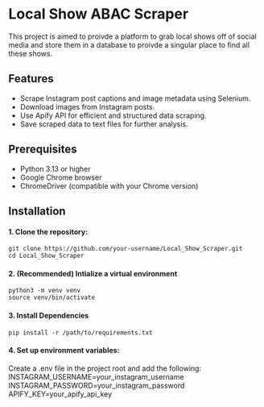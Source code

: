 # Local Show ABAC Scraper

This project is aimed to proivde a platform to grab local shows off of social media and store them in a database to proivde a singular place to find all these shows.

## Features

- Scrape Instagram post captions and image metadata using Selenium.
- Download images from Instagram posts.
- Use Apify API for efficient and structured data scraping.
- Save scraped data to text files for further analysis.

## Prerequisites

- Python 3.13 or higher
- Google Chrome browser
- ChromeDriver (compatible with your Chrome version)

## Installation

#### 1. Clone the repository:

```
git clone https://github.com/your-username/Local_Show_Scraper.git
cd Local_Show_Scraper
```

#### 2. (Recommended) Intialize a virtual environment

```
python3 -m venv venv
source venv/bin/activate
```

#### 3. Install Dependencies

```
pip install -r /path/to/requirements.txt
```

#### 4. Set up environment variables:

Create a .env file in the project root and add the following:    
INSTAGRAM_USERNAME=your_instagram_username <br />
INSTAGRAM_PASSWORD=your_instagram_password <br />
APIFY_KEY=your_apify_api_key
